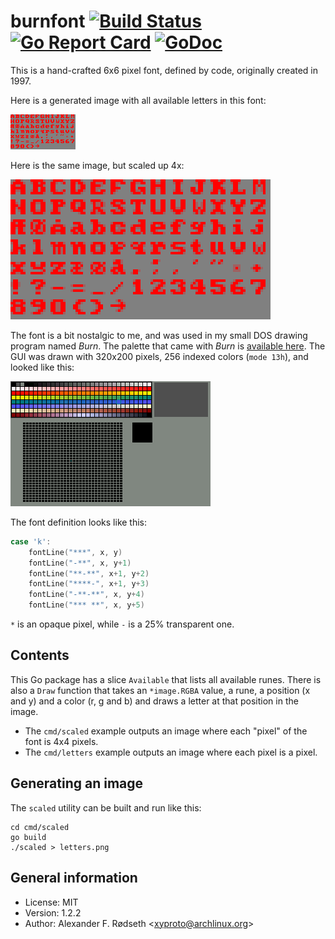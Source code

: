 # burnfont [![Build Status](https://travis-ci.com/xyproto/burnfont.svg?branch=master)](https://travis-ci.com/xyproto/burnfont) [![Go Report Card](https://goreportcard.com/badge/github.com/xyproto/burnfont)](https://goreportcard.com/report/github.com/xyproto/burnfont) [![GoDoc](https://godoc.org/github.com/xyproto/burnfont?status.svg)](https://godoc.org/github.com/xyproto/burnfont)

This is a hand-crafted 6x6 pixel font, defined by code, originally created in 1997.

Here is a generated image with all available letters in this font:

![letters](img/letters.png)

Here is the same image, but scaled up 4x:

![scaled](img/scaled.png)

The font is a bit nostalgic to me, and was used in my small DOS drawing program named *Burn*. The palette that came with *Burn* is [available here](https://github.com/xyproto/burnpalette). The GUI was drawn with 320x200 pixels, 256 indexed colors (`mode 13h`), and looked like this:

![burn screenshot](img/burn.png)


The font definition looks like this:

```go
case 'k':
	fontLine("***", x, y)
	fontLine("-**", x, y+1)
	fontLine("**-**", x+1, y+2)
	fontLine("****-", x+1, y+3)
	fontLine("-**-**", x, y+4)
	fontLine("*** **", x, y+5)
```

`*` is an opaque pixel, while `-` is a 25% transparent one.

## Contents

This Go package has a slice `Available` that lists all available runes. There is also a `Draw` function that takes an `*image.RGBA` value, a rune, a position (x and y) and a color (r, g and b) and draws a letter at that position in the image.

* The `cmd/scaled` example outputs an image where each "pixel" of the font is 4x4 pixels.
* The `cmd/letters` example outputs an image where each pixel is a pixel.

## Generating an image

The `scaled` utility can be built and run like this:

    cd cmd/scaled
    go build
    ./scaled > letters.png

## General information

* License: MIT
* Version: 1.2.2
* Author: Alexander F. Rødseth &lt;xyproto@archlinux.org&gt;
